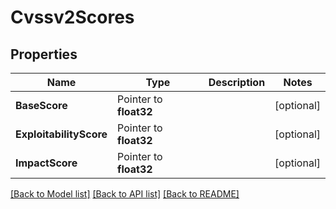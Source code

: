 # Cvssv2Scores

## Properties
Name | Type | Description | Notes
------------ | ------------- | ------------- | -------------
**BaseScore** | Pointer to **float32** |  | [optional] 
**ExploitabilityScore** | Pointer to **float32** |  | [optional] 
**ImpactScore** | Pointer to **float32** |  | [optional] 

[[Back to Model list]](../README.md#documentation-for-models) [[Back to API list]](../README.md#documentation-for-api-endpoints) [[Back to README]](../README.md)


